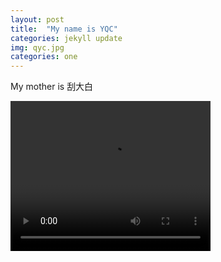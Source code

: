 ```yaml
---
layout: post
title:  "My name is YQC"
categories: jekyll update
img: qyc.jpg
categories: one
---
```


My mother is 刮大白


<video width="320" height="240" controls>
  <source src="{{ "/img/q1.mp4" | relative_url }}" type="video/mp4">
</video>